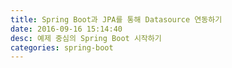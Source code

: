 ```yaml
---
title: Spring Boot과 JPA를 통해 Datasource 연동하기
date: 2016-09-16 15:14:40
desc: 예제 중심의 Spring Boot 시작하기
categories: spring-boot
---
```

